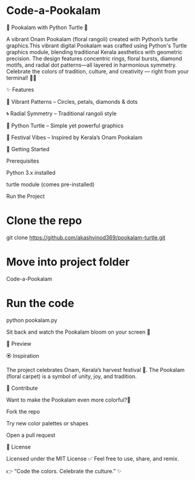# Code-a-Pookalam

🌸 Pookalam with Python Turtle 🐢


A vibrant Onam Pookalam (floral rangoli) created with Python’s turtle graphics.This vibrant digital Pookalam was crafted using Python's Turtle graphics module, blending traditional Kerala aesthetics with geometric precision. The design features concentric rings, floral bursts, diamond motifs, and radial dot patterns—all layered in harmonious symmetry.
Celebrate the colors of tradition, culture, and creativity — right from your terminal! 🎨✨

✨ Features

🎨 Vibrant Patterns – Circles, petals, diamonds & dots


🌀 Radial Symmetry – Traditional rangoli style


🐢 Python Turtle – Simple yet powerful graphics


🌼 Festival Vibes – Inspired by Kerala’s Onam Pookalam


🚀 Getting Started

Prerequisites

Python 3.x installed

turtle module (comes pre-installed)


Run the Project

# Clone the repo
git clone https://github.com/akashvinod369/pookalam-turtle.git

# Move into project folder
Code-a-Pookalam

# Run the code
python pookalam.py

Sit back and watch the Pookalam bloom on your screen 🌺


📸 Preview



🏵️ Inspiration

The project celebrates Onam, Kerala’s harvest festival 🌾.
The Pookalam (floral carpet) is a symbol of unity, joy, and tradition.


🤝 Contribute

Want to make the Pookalam even more colorful?🌈

Fork the repo

Try new color palettes or shapes

Open a pull request




📜 License

Licensed under the MIT License ✅
Feel free to use, share, and remix.


👉 “Code the colors. Celebrate the culture.” ✨



